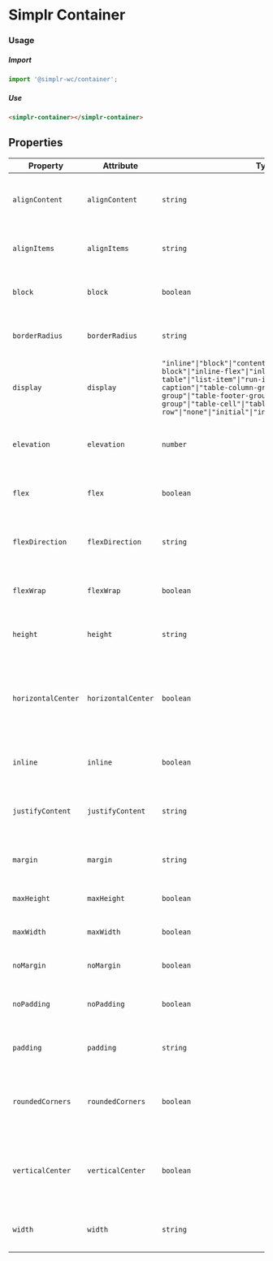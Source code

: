 # Simplr Container

### Usage

##### Import
```js
import '@simplr-wc/container';
```

##### Use
```html
<simplr-container></simplr-container>
```


## Properties

| Property           | Attribute          | Type                                             | Default | Description                                      |
|--------------------|--------------------|--------------------------------------------------|---------|--------------------------------------------------|
| `alignContent`     | `alignContent`     | `string`                                         | ""      | Align-content property of the container          |
| `alignItems`       | `alignItems`       | `string`                                         | ""      | Align-items property of the container            |
| `block`            | `block`            | `boolean`                                        | false   | Shorthand to use "display: block;"               |
| `borderRadius`     | `borderRadius`     | `string`                                         | "0px"   | Border radius of the container                   |
| `display`          | `display`          | `"inline"\|"block"\|"contents"\|"flex"\|"grid"\|"inline-block"\|"inline-flex"\|"inline-grid"\|"inline-table"\|"list-item"\|"run-in"\|"table"\|"table-caption"\|"table-column-group"\|"table-header-group"\|"table-footer-group"\|"table-row-group"\|"table-cell"\|"table-column"\|"table-row"\|"none"\|"initial"\|"inherit"` | "block" | Display type of the container                    |
| `elevation`        | `elevation`        | `number`                                         | 0       | Elevation of the container. (Values 0 - 12)      |
| `flex`             | `flex`             | `boolean`                                        | false   | Shorthand to use "display: flex;"                |
| `flexDirection`    | `flexDirection`    | `string`                                         | "row"   | Flex-direction property of the container         |
| `flexWrap`         | `flexWrap`         | `boolean`                                        | false   | Shorthand from "flex-wrap: wrap;"                |
| `height`           | `height`           | `string`                                         | "auto"  | Height property of the container                 |
| `horizontalCenter` | `horizontalCenter` | `boolean`                                        | false   | Shorthand to horizontally center content (! Required display: flex !) |
| `inline`           | `inline`           | `boolean`                                        | false   | Shorthand to use "display: inline;"nm            |
| `justifyContent`   | `justifyContent`   | `string`                                         | ""      | Justify-content property of the container        |
| `margin`           | `margin`           | `string`                                         | "8px"   | Margin property of the container                 |
| `maxHeight`        | `maxHeight`        | `boolean`                                        | false   | Shorthand for "height: 100%;"                    |
| `maxWidth`         | `maxWidth`         | `boolean`                                        | false   | Shorthand for "width: 100%;"                     |
| `noMargin`         | `noMargin`         | `boolean`                                        | false   | Shorthand for "margin: 0;"                       |
| `noPadding`        | `noPadding`        | `boolean`                                        | false   | Shorthand for "padding: 0;"                      |
| `padding`          | `padding`          | `string`                                         | "0px"   | Padding property of the container                |
| `roundedCorners`   | `roundedCorners`   | `boolean`                                        | false   | Shorthand to round corners by material guidelines (4px) |
| `verticalCenter`   | `verticalCenter`   | `boolean`                                        | false   | Shorthand to vertically center content (! Required display: flex !) |
| `width`            | `width`            | `string`                                         | "auto"  | Width property of the container                  |
